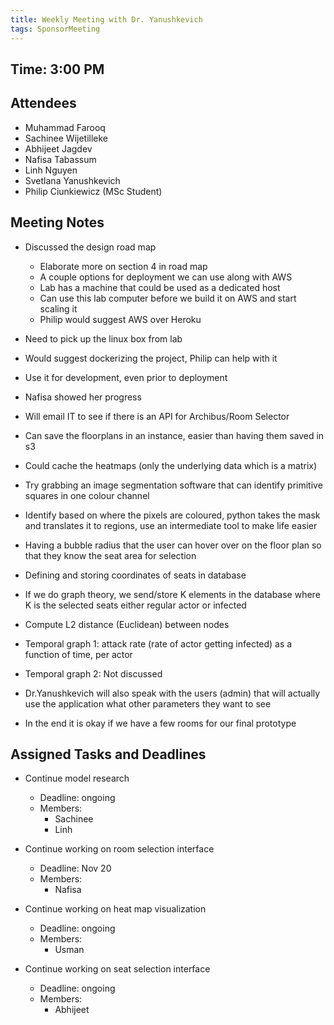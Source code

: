 ```yaml
---
title: Weekly Meeting with Dr. Yanushkevich
tags: SponsorMeeting
---
```


## Time: 3:00 PM

## Attendees
- Muhammad Farooq
- Sachinee Wijetilleke
- Abhijeet Jagdev
- Nafisa Tabassum
- Linh Nguyen
- Svetlana Yanushkevich
- Philip Ciunkiewicz (MSc Student)

## Meeting Notes
- Discussed the design road map
    - Elaborate more on section 4 in road map
    - A couple options for deployment we can use along with AWS
    - Lab has a machine that could be used as a dedicated host
    - Can use this lab computer before we build it on AWS and start scaling it
    - Philip would suggest AWS over Heroku

- Need to pick up the linux box from lab
- Would suggest dockerizing the project, Philip can help with it
- Use it for development, even prior to deployment
- Nafisa showed her progress
- Will email IT to see if there is an API for Archibus/Room Selector
- Can save the floorplans in an instance, easier than having them saved in s3
- Could cache the heatmaps (only the underlying data which is a matrix)
- Try grabbing an image segmentation software that can identify primitive squares in one colour channel
- Identify based on where the pixels are coloured, python takes the mask and translates it to regions, use an intermediate tool to make life easier
- Having a bubble radius that the user can hover over on the floor plan so that they know the seat area for selection
- Defining and storing coordinates of seats in database
- If we do graph theory, we send/store K elements in the database where K is the selected seats either regular actor or infected
- Compute L2 distance (Euclidean) between nodes
- Temporal graph 1: attack rate (rate of actor getting infected) as a function of time, per actor
- Temporal graph 2: Not discussed
- Dr.Yanushkevich will also speak with the users (admin) that will actually use the application what other parameters they want to see
- In the end it is okay if we have a few rooms for our final prototype


## Assigned Tasks and Deadlines

- Continue model research
    - Deadline: ongoing
    - Members:
        - Sachinee
        - Linh

- Continue working on room selection interface
    - Deadline: Nov 20
    - Members:
        - Nafisa

- Continue working on heat map visualization
    - Deadline: ongoing
    - Members:
        - Usman

- Continue working on seat selection interface
    - Deadline: ongoing
    - Members:
        - Abhijeet